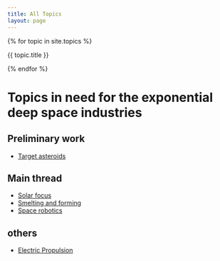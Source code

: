 ```yaml
---
title: All Topics
layout: page
---
```


{% for topic in site.topics %}

{{ topic.title }}
  
{% endfor %}



# Topics in need for the exponential deep space industries

## Preliminary work

* [Target asteroids](topics/target-asteroids.md)

## Main thread

* [Solar focus](topics/solar-focus.md)
* [Smelting and forming](topics/smelting-and-forming.md)
* [Space robotics](topics/space-robotics.md)


## others

* [Electric Propulsion](topics/electric-propulsion.md)